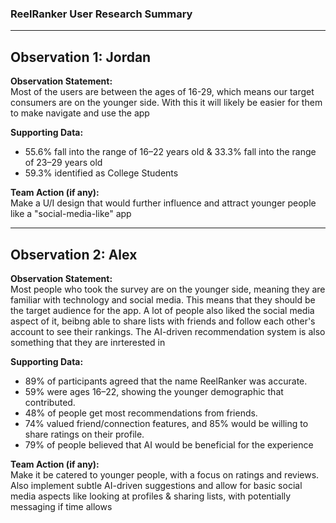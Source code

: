 ### ReelRanker User Research Summary  

---

## Observation 1: Jordan

**Observation Statement:**  
Most of the users are between the ages of 16-29, which means our target consumers are on the younger side. With this it will likely be easier
for them to make navigate and use the app

**Supporting Data:**  
- 55.6% fall into the range of 16–22 years old & 33.3% fall into the range of 23–29 years old  
- 59.3% identified as College Students

**Team Action (if any):**  
Make a U/I design that would further influence and attract younger people like a "social-media-like" app

---

## Observation 2: Alex

**Observation Statement:**  
Most people who took the survey are on the younger side, meaning they are familiar with technology and social media. This means that they should be the target audience for the app. A lot of people also liked the social media aspect of it, beibng able to share lists with friends and follow each other's account to see their rankings. The AI-driven recommendation system is also something that they are inrterested in

**Supporting Data:**  
- 89% of participants agreed that the name ReelRanker was accurate.  
- 59% were ages 16–22, showing the younger demographic that contributed.
- 48% of people get most recommendations from friends. 
- 74% valued friend/connection features, and 85% would be willing to share ratings on their profile.
- 79% of people believed that AI would be beneficial for the experience

**Team Action (if any):**  
Make it be catered to younger people, with a focus on ratings and reviews. Also implement subtle AI-driven suggestions and allow for basic social media aspects like looking at profiles & sharing lists, with potentially messaging if time allows
